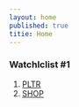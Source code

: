 ```yaml
---
layout: home
published: true
titie: Home
---
```

### Watchlclist #1
1. [PLTR](./tickers/$PLTR.html)
1. [SHOP](./tickers/$SHOP.html)




